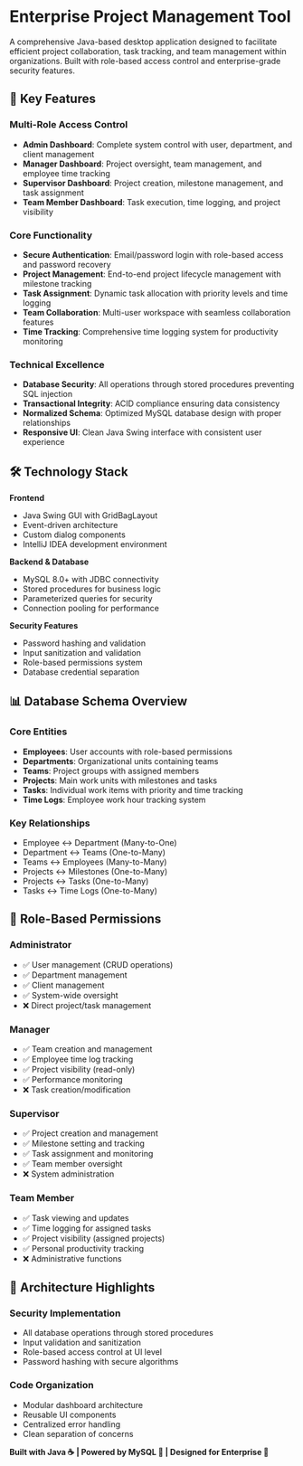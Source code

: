 # Enterprise Project Management Tool

A comprehensive Java-based desktop application designed to facilitate efficient project collaboration, task tracking, and team management within organizations. Built with role-based access control and enterprise-grade security features.

## 🚀 Key Features

### Multi-Role Access Control
- **Admin Dashboard**: Complete system control with user, department, and client management
- **Manager Dashboard**: Project oversight, team management, and employee time tracking
- **Supervisor Dashboard**: Project creation, milestone management, and task assignment
- **Team Member Dashboard**: Task execution, time logging, and project visibility

### Core Functionality
- **Secure Authentication**: Email/password login with role-based access and password recovery
- **Project Management**: End-to-end project lifecycle management with milestone tracking
- **Task Assignment**: Dynamic task allocation with priority levels and time logging
- **Team Collaboration**: Multi-user workspace with seamless collaboration features
- **Time Tracking**: Comprehensive time logging system for productivity monitoring

### Technical Excellence
- **Database Security**: All operations through stored procedures preventing SQL injection
- **Transactional Integrity**: ACID compliance ensuring data consistency
- **Normalized Schema**: Optimized MySQL database design with proper relationships
- **Responsive UI**: Clean Java Swing interface with consistent user experience

## 🛠 Technology Stack

**Frontend**
- Java Swing GUI with GridBagLayout
- Event-driven architecture
- Custom dialog components
- IntelliJ IDEA development environment

**Backend & Database**
- MySQL 8.0+ with JDBC connectivity
- Stored procedures for business logic
- Parameterized queries for security
- Connection pooling for performance

**Security Features**
- Password hashing and validation
- Input sanitization and validation
- Role-based permissions system
- Database credential separation

## 📊 Database Schema Overview

### Core Entities
- **Employees**: User accounts with role-based permissions
- **Departments**: Organizational units containing teams
- **Teams**: Project groups with assigned members
- **Projects**: Main work units with milestones and tasks
- **Tasks**: Individual work items with priority and time tracking
- **Time Logs**: Employee work hour tracking system

### Key Relationships
- Employee ↔ Department (Many-to-One)
- Department ↔ Teams (One-to-Many)
- Teams ↔ Employees (Many-to-Many)
- Projects ↔ Milestones (One-to-Many)
- Projects ↔ Tasks (One-to-Many)
- Tasks ↔ Time Logs (One-to-Many)

## 👥 Role-Based Permissions

### Administrator
- ✅ User management (CRUD operations)
- ✅ Department management
- ✅ Client management
- ✅ System-wide oversight
- ❌ Direct project/task management

### Manager
- ✅ Team creation and management
- ✅ Employee time log tracking
- ✅ Project visibility (read-only)
- ✅ Performance monitoring
- ❌ Task creation/modification

### Supervisor
- ✅ Project creation and management
- ✅ Milestone setting and tracking
- ✅ Task assignment and monitoring
- ✅ Team member oversight
- ❌ System administration

### Team Member
- ✅ Task viewing and updates
- ✅ Time logging for assigned tasks
- ✅ Project visibility (assigned projects)
- ✅ Personal productivity tracking
- ❌ Administrative functions

## 🔧 Architecture Highlights

### Security Implementation
- All database operations through stored procedures
- Input validation and sanitization
- Role-based access control at UI level
- Password hashing with secure algorithms

### Code Organization
- Modular dashboard architecture
- Reusable UI components
- Centralized error handling
- Clean separation of concerns

**Built with Java ☕ | Powered by MySQL 🐬 | Designed for Enterprise 🏢**
